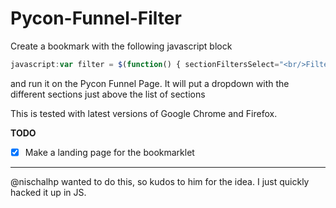 # Pycon-Funnel-Filter

Create a bookmark with the following javascript block

```javascript
javascript:var filter = $(function() { sectionFiltersSelect="<br/>Filter: <select id=\"section-filter\"><option value=\"all\">All</option>"; sections = $("ol li"); sections.each(function(index, element) { section = $(this).text(); sectionTitle = section.split("—")[0].trim(); sectionFiltersSelect += "<option value=\""+sectionTitle+"\">"+sectionTitle+"</option>"; }); sectionFiltersSelect += "</select>"; ALL_LISTINGS = $("table.listing tbody.link"); alert("Filter applied!"); $("h2#sessions").after(sectionFiltersSelect); $("#section-filter").change(function(){ choice = $(this).attr("value").trim(); filteredTbodys = []; if (choice.toUpperCase() == "ALL") { filteredTbodys = ALL_LISTINGS; } else { ALL_LISTINGS.each(function(index, element) { listingSection = $(this).find("tr:eq(1)").find("td:eq(3)").text(); if (listingSection.trim().toUpperCase() == choice.trim().toUpperCase()) { filteredTbodys.push($(this)); } }); } $("table.listing tbody.link").remove(); $("table.listing").append(filteredTbodys); }); });
```

and run it on the Pycon Funnel Page. It will put a dropdown with the different sections just above the list of sections

This is tested with latest versions of Google Chrome and Firefox.

**TODO**
- [X] Make a landing page for the bookmarklet

---

@nischalhp wanted to do this, so kudos to him for the idea. I just quickly hacked it up in JS.
